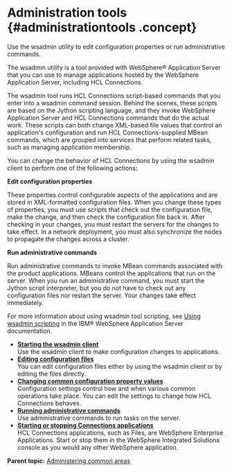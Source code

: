 # Administration tools {#administrationtools .concept}

Use the wsadmin utility to edit configuration properties or run administrative commands.

The wsadmin utility is a tool provided with WebSphere® Application Server that you can use to manage applications hosted by the WebSphere Application Server, including HCL Connections.

The wsadmin tool runs HCL Connections script-based commands that you enter into a wsadmin command session. Behind the scenes, these scripts are based on the Jython scripting language, and they invoke WebSphere Application Server and HCL Connections commands that do the actual work. These scripts can both change XML-based file values that control an application's configuration and run HCL Connections-supplied MBean commands, which are grouped into services that perform related tasks, such as managing application membership.

You can change the behavior of HCL Connections by using the wsadmin client to perform one of the following actions:

**Edit configuration properties**

These properties control configurable aspects of the applications and are stored in XML-formatted configuration files. When you change these types of properties, you must use scripts that check out the configuration file, make the change, and then check the configuration file back in. After checking in your changes, you must restart the servers for the changes to take effect. In a network deployment, you must also synchronize the nodes to propagate the changes across a cluster.

**Run administrative commands**

Run administrative commands to invoke MBean commands associated with the product applications. MBeans control the applications that run on the server. When you run an administrative command, you must start the Jython script interpreter, but you do not have to check out any configuration files nor restart the server. Your changes take effect immediately.

For more information about using wsadmin tool scripting, see [Using wsadmin scripting](https://www.ibm.com/docs/was/8.5.5?topic=wsadmin-using-scripting) in the IBM® WebSphere Application Server documentation.

-   **[Starting the wsadmin client](../admin/t_admin_wsadmin_starting.md)**  
Use the wsadmin client to make configuration changes to applications.
-   **[Editing configuration files](../admin/t_admin_common_checkout_config_file.md)**  
You can edit configuration files either by using the wsadmin client or by editing the files directly.
-   **[Changing common configuration property values](../admin/t_admin_common_changing_config.md)**  
Configuration settings control how and when various common operations take place. You can edit the settings to change how HCL Connections behaves.
-   **[Running administrative commands](../admin/t_admin_common_edit_admin_props.md)**  
Use administrative commands to run tasks on the server.
-   **[Starting or stopping Connections applications](../admin/t_admin_common_startstop_apps.md)**  
HCL Connections applications, such as Files, are WebSphere Enterprise Applications. Start or stop them in the WebSphere Integrated Solutions console as you would any other WebSphere application.

**Parent topic:** [Administering common areas](../admin/c_admin_act_wsadmin.md)

